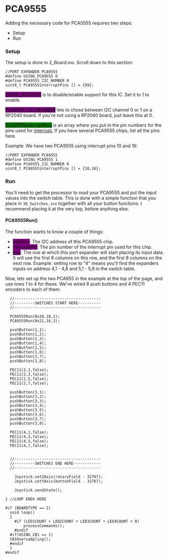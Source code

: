# PCA9555

Adding the necessary code for PCA0555 requires two steps:

* Setup
* Run&#x20;

### Setup

The setup is done in 2\_Board.ino. Scroll down to this section:

```
//PORT EXPANDER PCA9555
#define USING_PCA9555 0
#define PCA9555_I2C_NUMBER 0
uint8_t PCA9555interruptPins [] = {99};
```

<mark style="background-color:purple;">USING\_PCA0555</mark> is to disable/enable support for this IC. Set it to 1 to enable.&#x20;

<mark style="background-color:purple;">PCA9555\_I2C\_NUMBER</mark> lets to chose between I2C channel 0 or 1 on a RP2040 board. If you're not using a RP2040 board, just leave this at 0.

<mark style="background-color:green;">PCA9555interruptPins</mark> is an array where you put in the pin numbers for the pins used for [interrupt.](../../../2.-wiring/switch-inputs/port-expander.md#input-pins) If you have several PCA9555 chips, list all the pins here.&#x20;

Example: We have two PCA9555 using interrupt pins 10 and 16:

```
//PORT EXPANDER PCA9555
#define USING_PCA9555 1
#define PCA9555_I2C_NUMBER 0
uint8_t PCA9555interruptPins [] = {10,16};
```

### Run

You'll need to get the processor to read your PCA9555 and put the input values into the switch table. This is done with a simple function that you place in `30_Switches.ino` together with all your button functions. I recommend placing it at the very top, before anything else.&#x20;

#### PCA9555Run()

The function wants to know a couple of things:

* <mark style="background-color:purple;">address</mark>: The I2C address of this PCA9555 chip.
* <mark style="background-color:purple;">interruptPin</mark>: The pin number of the interrupt pin used for this chip.
* <mark style="background-color:purple;">row</mark>: The row at which this port expander will start placing its input data. It will use the first 8 columns on this row, and the first 8 columns on the next row. Example: setting row to "4" means you'll find the expanders inputs on address 4,1 - 4,8 and 5,1 - 5,8 in the switch table.

Now, lets set up the two PCA955 in the example at the top of the page, and use rows 1 to 4 for these. We've wired 8 push buttons and 4 PEC11 encoders to each of them:

```
  //--------------------------------------
  //---------SWITCHES START HERE----------
  //--------------------------------------
  
  PCA9555Run(0x20,10,1);
  PCA9555Run(0x21,16,3);
  
  pushButton(1,1);
  pushButton(1,2);
  pushButton(1,3);
  pushButton(1,4);
  pushButton(1,5);
  pushButton(1,6);
  pushButton(1,7);
  pushButton(1,8);
  
  PEC11(2,1,false);
  PEC11(2,3,false);
  PEC11(2,5,false);
  PEC11(2,7,false);
  
  pushButton(3,1);
  pushButton(3,2);
  pushButton(3,3);
  pushButton(3,4);
  pushButton(3,5);
  pushButton(3,6);
  pushButton(3,7);
  pushButton(3,8);
  
  PEC11(4,1,false);
  PEC11(4,3,false);
  PEC11(4,5,false);
  PEC11(4,7,false);
  

  //--------------------------------------
  //---------SWITCHES END HERE------------
  //--------------------------------------

	Joystick.setZAxis(rotaryField - 32767);
	Joystick.setYAxis(buttonField - 32767);

	Joystick.sendState();

} //LOOP ENDS HERE

#if (BOARDTYPE == 2)
  void loop()
  {
	#if (LED1COUNT + LED2COUNT + LED3COUNT + LED4COUNT > 0)
		processCommands();
	#endif
  #if(USING_CB1 == 1)
  CB1Oversampling();
  #endif
  }
#endif
```

